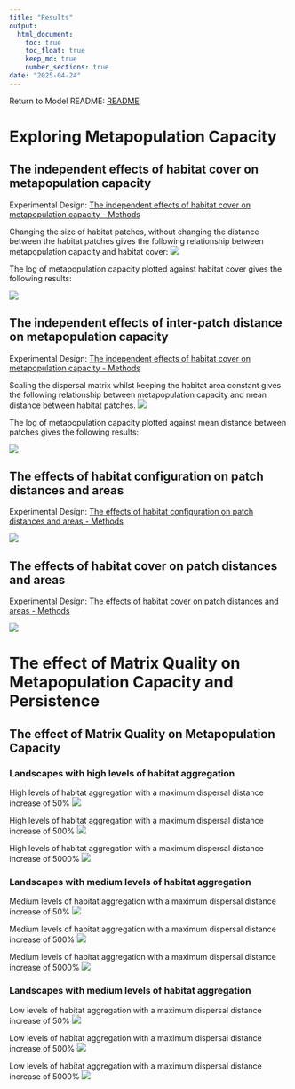```yaml
---
title: "Results"
output: 
  html_document: 
    toc: true
    toc_float: true
    keep_md: true
    number_sections: true
date: "2025-04-24"
---
```

Return to Model README: [README](https://github.com/benjhodgson/metapop_capacity_matrix/blob/main/README.md)

# Exploring Metapopulation Capacity
## The independent effects of habitat cover on metapopulation capacity

Experimental Design: [The independent effects of habitat cover on metapopulation capacity - Methods](https://github.com/benjhodgson/metapop_capacity_matrix/blob/main/Documentation/Experimental-Design.md#the-independent-effects-of-habitat-cover-on-metapopulation-capacity)

Changing the size of habitat patches, without changing the distance between the habitat patches gives the following relationship between metapopulation capacity and habitat cover:
![](Results_files/figure-html/area_landscapes_results-1.png)<!-- -->

The log of metapopulation capacity plotted against habitat cover gives the following results:

![](Results_files/figure-html/area_landscapes_log_results-1.png)<!-- -->

## The independent effects of inter-patch distance on metapopulation capacity 

Experimental Design: [The independent effects of habitat cover on metapopulation capacity - Methods](https://github.com/benjhodgson/metapop_capacity_matrix/blob/main/Documentation/Experimental-Design.md#the-independent-effects-of-inter-patch-distance-on-metapopulation-capacity)

Scaling the dispersal matrix whilst keeping the habitat area constant gives the following relationship between metapopulation capacity and mean distance between habitat patches.
![](Results_files/figure-html/dispersal_landscapes_results-1.png)<!-- -->


The log of metapopulation capacity plotted against mean distance between patches gives the following results:

![](Results_files/figure-html/distance_landscapes_log_results-1.png)<!-- -->

## The effects of habitat configuration on patch distances and areas

Experimental Design: [The effects of habitat configuration on patch distances and areas - Methods](https://github.com/benjhodgson/metapop_capacity_matrix/blob/main/Documentation/Experimental-Design.md#the-effects-of-habitat-configuration-on-patch-distances-and-areas)

![](Results_files/figure-html/config_distance_results-1.png)<!-- -->


## The effects of habitat cover on patch distances and areas

Experimental Design: [The effects of habitat cover on patch distances and areas - Methods](https://github.com/benjhodgson/metapop_capacity_matrix/blob/main/Documentation/Experimental-Design.md#the-effects-of-habitat-cover-on-patch-distances-and-areas)

![](Results_files/figure-html/cover_distance_results-1.png)<!-- -->


# The effect of Matrix Quality on Metapopulation Capacity and Persistence

## The effect of Matrix Quality on Metapopulation Capacity




### Landscapes with high levels of habitat aggregation

High levels of habitat aggregation with a maximum dispersal distance increase of 50%
![](Results_files/figure-html/matrix_quality_ha_50-1.png)<!-- -->

High levels of habitat aggregation with a maximum dispersal distance increase of 500%
![](Results_files/figure-html/matrix_quality_ha_500-1.png)<!-- -->

High levels of habitat aggregation with a maximum dispersal distance increase of 5000%
![](Results_files/figure-html/matrix_quality_ha_5000-1.png)<!-- -->

### Landscapes with medium levels of habitat aggregation

Medium levels of habitat aggregation with a maximum dispersal distance increase of 50%
![](Results_files/figure-html/matrix_quality_ma_50-1.png)<!-- -->

Medium levels of habitat aggregation with a maximum dispersal distance increase of 500%
![](Results_files/figure-html/matrix_quality_ma_500-1.png)<!-- -->

Medium levels of habitat aggregation with a maximum dispersal distance increase of 5000%
![](Results_files/figure-html/matrix_quality_ma_5000-1.png)<!-- -->



### Landscapes with medium levels of habitat aggregation

Low levels of habitat aggregation with a maximum dispersal distance increase of 50%
![](Results_files/figure-html/matrix_quality_la_50-1.png)<!-- -->

Low levels of habitat aggregation with a maximum dispersal distance increase of 500%
![](Results_files/figure-html/matrix_quality_la_500-1.png)<!-- -->

Low levels of habitat aggregation with a maximum dispersal distance increase of 5000%
![](Results_files/figure-html/matrix_quality_la_5000-1.png)<!-- -->


